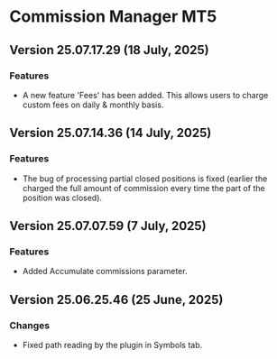 # Commission Manager MT5

## Version 25.07.17.29 (18 July, 2025)
### Features
* A new feature 'Fees' has been added. This allows users to charge custom fees on daily & monthly basis.

## Version 25.07.14.36 (14 July, 2025)
### Features
* The bug of processing partial closed positions is fixed (earlier the charged the full amount of commission every time the part of the position was closed).

## Version 25.07.07.59 (7 July, 2025)
### Features
* Added Accumulate commissions parameter.

## Version 25.06.25.46 (25 June, 2025)
### Changes
* Fixed path reading by the plugin in Symbols tab. 
